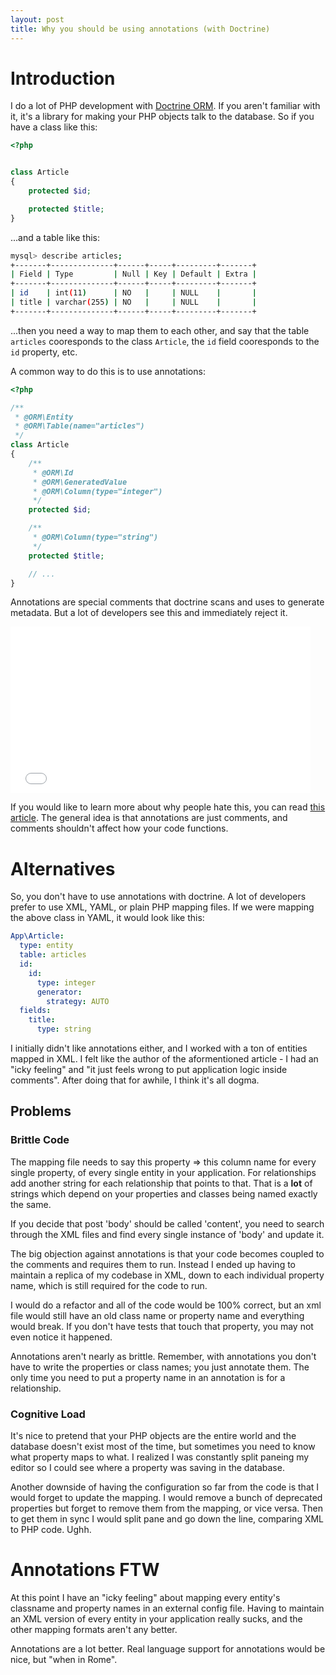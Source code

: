 ```yaml
---
layout: post
title: Why you should be using annotations (with Doctrine)
---
```


# Introduction

I do a lot of PHP development with [Doctrine ORM](http://www.doctrine-project.org/).  If you aren't familiar with it, it's a library for making your PHP objects talk to the database.  So if you have a class like this:

```php
<?php


class Article
{
    protected $id;

    protected $title;
}
```

...and a table like this:

```bash
mysql> describe articles;
+-------+--------------+------+-----+---------+-------+
| Field | Type         | Null | Key | Default | Extra |
+-------+--------------+------+-----+---------+-------+
| id    | int(11)      | NO   |     | NULL    |       |
| title | varchar(255) | NO   |     | NULL    |       |
+-------+--------------+------+-----+---------+-------+
```

...then you need a way to map them to each other, and say that the table `articles` cooresponds to the class `Article`, the `id` field cooresponds to the `id` property, etc.

A common way to do this is to use annotations:

```php
<?php

/**
 * @ORM\Entity
 * @ORM\Table(name="articles")
 */
class Article
{
    /**
     * @ORM\Id
     * @ORM\GeneratedValue
     * @ORM\Column(type="integer")
     */
    protected $id;

    /**
     * @ORM\Column(type="string")
     */
    protected $title;

    // ...
}
```

Annotations are special comments that doctrine scans and uses to generate metadata.  But a lot of developers see this and immediately reject it.

<iframe src="//giphy.com/embed/5xtDarC0XyqmUhD5eDK?html5=true" width="480" height="266" frameBorder="0" class="giphy-embed" allowFullScreen></iframe>
<br>

If you would like to learn more about why people hate this, you can read [this article](http://theunraveler.com/blog/2012/php-annotations-are-a-horrible-idea/).  The general idea is that annotations are just comments, and comments shouldn't affect how your code functions.

# Alternatives

So, you don't have to use annotations with doctrine.  A lot of developers prefer to use XML, YAML, or plain PHP mapping files.  If we were mapping the above class in YAML, it would look like this:

```yaml
App\Article:
  type: entity
  table: articles
  id:
    id:
      type: integer
      generator:
        strategy: AUTO
  fields:
    title:
      type: string
```

I initially didn't like annotations either, and I worked with a ton of entities mapped in XML.  I felt like the author of the aformentioned article - I had an "icky feeling" and "it just feels wrong to put application logic inside comments".  After doing that for awhile, I think it's all dogma.

## Problems

### Brittle Code

The mapping file needs to say this property => this column name for every single property, of every single entity in your application.  For relationships add another string for each relationship that points to that.  That is a **lot** of strings which depend on your properties and classes being named exactly the same.

If you decide that post 'body' should be called 'content', you need to search through the XML files and find every single instance of 'body' and update it.

The big objection against annotations is that your code becomes coupled to the comments and requires them to run.  Instead I ended up having to maintain a replica of my codebase in XML, down to each individual property name, which is still required for the code to run.

I would do a refactor and all of the code would be 100% correct, but an xml file would still have an old class name or property name and everything would break.  If you don't have tests that touch that property, you may not even notice it happened.

Annotations aren't nearly as brittle.  Remember, with annotations you don't have to write the properties or class names; you just annotate them.  The only time you need to put a property name in an annotation is for a relationship.

### Cognitive Load

It's nice to pretend that your PHP objects are the entire world and the database doesn't exist most of the time, but sometimes you need to know what property maps to what.  I realized I was constantly split paneing my editor so I could see where a property was saving in the database.

Another downside of having the configuration so far from the code is that I would forget to update the mapping.  I would remove a bunch of deprecated properties but forget to remove them from the mapping, or vice versa.  Then to get them in sync I would split pane and go down the line, comparing XML to PHP code.  Ughh.

# Annotations FTW

At this point I have an "icky feeling" about mapping every entity's classname and property names in an external config file.  Having to maintain an XML version of every entity in your application really sucks, and the other mapping formats aren't any better.

Annotations are a lot better.  Real language support for annotations would be nice, but "when in Rome".

